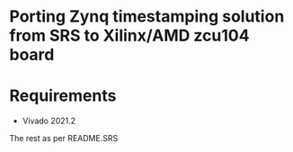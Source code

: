 # Porting Zynq timestamping solution from SRS to Xilinx/AMD zcu104 board

# Requirements

  * Vivado 2021.2

The rest as per README.SRS
